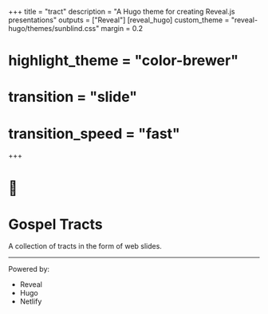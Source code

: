 +++
title = "tract"
description = "A Hugo theme for creating Reveal.js presentations"
outputs = ["Reveal"]
[reveal_hugo]
custom_theme = "reveal-hugo/themes/sunblind.css"
margin = 0.2
# highlight_theme = "color-brewer"
# transition = "slide"
# transition_speed = "fast"

+++

# 📄

# Gospel Tracts

A collection of tracts in the form of web slides.

---

Powered by:

- Reveal
- Hugo
- Netlify
